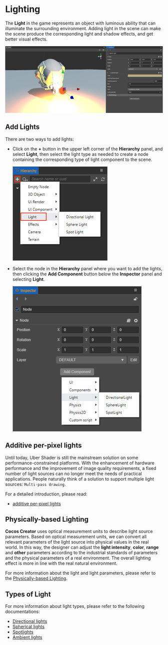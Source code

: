 # Lighting

The __Light__ in the game represents an object with luminous ability that can illuminate the surrounding environment. Adding light in the scene can make the scene produce the corresponding light and shadow effects, and get better visual effects.

![light scene](light/lighting.png)

## Add Lights

There are two ways to add lights:

- Click on the __+__ button in the upper left corner of the __Hierarchy__ panel, and select __Light__, then select the light type as needed to create a node containing the corresponding type of light component to the scene.

  ![add light](light/add-light.png)

- Select the node in the __Hierarchy__ panel where you want to add the lights, then clicking the __Add Component__ button below the __Inspector__ panel and selecting __Light__.

  ![add light2](light/add-light2.png)

## Additive per-pixel lights

Until today, Uber Shader is still the mainstream solution on some performance-constrained platforms. With the enhancement of hardware performance and the improvement of image quality requirements, a fixed number of light sources can no longer meet the needs of practical applications. People naturally think of a solution to support multiple light sources: `Multi-pass drawing`.

For a detailed introduction, please read:

- [additive per-pixel lights](light/additive-per-pixel-lights.md)

## Physically-based Lighting

__Cocos Creator__ uses optical measurement units to describe light source parameters. Based on optical measurement units, we can convert all relevant parameters of the light source into physical values in the real world. In this way, the designer can adjust the __light intensity__, __color__, __range__ and __other__ parameters according to the industrial standards of parameters and the physical parameters of a real environment. The overall lighting effect is more in line with the real natural environment.

For more information about the light and light parameters, please refer to the [Physically-based Lighting](./light/pbr-lighting.md).

## Types of Light

For more information about light types, please refer to the following documentations:

- [Directional lights](light/dir-light.md)
- [Spherical lights](light/sphere-light.md)
- [Spotlights](light/spot-light.md)
- [Ambient lights](./ambient.md)
